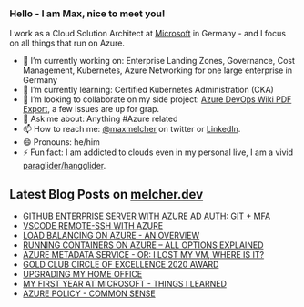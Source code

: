 ### Hello - I am Max, nice to meet you!

I work as a Cloud Solution Architect at [Microsoft](https://microsoft.com) in Germany - and I focus on all things that run on Azure.

- 🔭 I’m currently working on: Enterprise Landing Zones, Governance, Cost Management, Kubernetes, Azure Networking for one large enterprise in Germany
- 🌱 I’m currently learning: Certified Kubernetes Administration (CKA)
- 👯 I’m looking to collaborate on my side project: [Azure DevOps Wiki PDF Export](https://github.com/MaxMelcher/AzureDevOps.WikiPDFExport), a few issues are up for grap.
- 💬 Ask me about: Anything #Azure related
- 📫 How to reach me: [@maxmelcher](https://twitter.com/maxmelcher) on twitter or [LinkedIn](https://www.linkedin.com/in/maxmelcher/).
- 😄 Pronouns: he/him
- ⚡ Fun fact: I am addicted to clouds even in my personal live, I am a vivid [paraglider/hangglider](https://melcher.dev/2015/10/off-topic-paragliding-performance-training-in-oludeniz-turkey-mount-babadag/).

## Latest Blog Posts on [melcher.dev](https://melcher.dev)
- [GITHUB ENTERPRISE SERVER WITH AZURE AD AUTH: GIT + MFA](https://melcher.dev/2021/05/github-enterprise-server-with-azure-ad-auth-git-mfa/)
- [VSCODE REMOTE-SSH WITH AZURE](https://melcher.dev/2020/10/vscode-remote-ssh-with-azure/)
- [LOAD BALANCING ON AZURE - AN OVERVIEW](https://melcher.dev/2020/10/load-balancing-on-azure-an-overview/)
- [RUNNING CONTAINERS ON AZURE – ALL OPTIONS EXPLAINED](https://melcher.dev/2020/10/running-containers-on-azure-all-options-explained/)
- [AZURE METADATA SERVICE - OR: I LOST MY VM, WHERE IS IT?](https://melcher.dev/2020/07/azure-metadata-service-or-i-lost-my-vm-where-is-it/)
- [GOLD CLUB CIRCLE OF EXCELLENCE 2020 AWARD](https://melcher.dev/2020/07/gold-club-circle-of-excellence-2020-award/)
- [UPGRADING MY HOME OFFICE](https://melcher.dev/2020/06/upgrading-my-home-office/)
- [MY FIRST YEAR AT MICROSOFT - THINGS I LEARNED](https://melcher.dev/2019/11/my-first-year-at-microsoft-things-i-learned/)
- [AZURE POLICY - COMMON SENSE](https://melcher.dev/2019/08/azure-policy-common-sense/)
